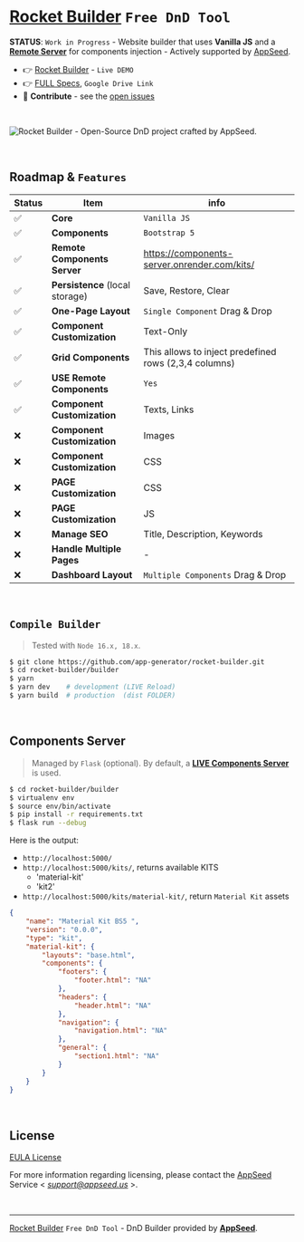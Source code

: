 # [Rocket Builder](https://rocket-builder.onrender.com/) `Free DnD Tool`

**STATUS**: `Work in Progress` - Website builder that uses **Vanilla JS** and a **[Remote Server](https://components-server.onrender.com/kits/)** for components injection - Actively supported by [AppSeed](https://appseed.us/).

- 👉 [Rocket Builder](https://rocket-builder.onrender.com/) - `Live DEMO`
- 👉 [FULL Specs](https://docs.google.com/document/d/1YbmZro0b8ucMGE227xSMzcQGNbWgTaiOKfjgEW9RsWE/edit?usp=sharing), `Google Drive Link`
- 🫶 **Contribute** - see the [open issues](https://github.com/app-generator/rocket-builder/issues)  

<br />

![Rocket Builder - Open-Source DnD project crafted by AppSeed.](https://github.com/app-generator/rocket-builder/assets/51070104/5a6ac9fc-4620-4d2e-8750-e09f99be843e)

<br />

## Roadmap & `Features` 

| Status | Item | info | 
| --- | --- | --- |
| ✅ | **Core** |  `Vanilla JS` |
| ✅ | **Components** | `Bootstrap 5` |
| ✅ | **Remote Components Server** | https://components-server.onrender.com/kits/ |
| ✅ | **Persistence** (local storage) | Save, Restore, Clear |
| ✅ | **One-Page Layout** | `Single Component` Drag & Drop |
| ✅ | **Component Customization** | Text-Only |
| ✅ | **Grid Components** | This allows to inject predefined rows (2,3,4 columns) |
| ✅ | **USE Remote Components** | `Yes` |
| ✅ | **Component Customization** | Texts, Links |
| ❌ | **Component Customization** | Images |
| ❌ | **Component Customization** | CSS |
| ❌ | **PAGE Customization** | CSS |
| ❌ | **PAGE Customization** | JS |
| ❌ | **Manage SEO** | Title, Description, Keywords |
| ❌ | **Handle Multiple Pages** | - |
| ❌ | **Dashboard Layout** | `Multiple Components` Drag & Drop |

<br />

## `Compile Builder`

> Tested with `Node 16.x, 18.x`.
 
```bash
$ git clone https://github.com/app-generator/rocket-builder.git
$ cd rocket-builder/builder
$ yarn
$ yarn dev    # development (LIVE Reload)
$ yarn build  # production  (dist FOLDER)
```

<br />

## Components Server

> Managed by `Flask` (optional). By default, a **[LIVE Components Server](https://components-server.onrender.com/kits/)** is used.

```bash
$ cd rocket-builder/builder
$ virtualenv env
$ source env/bin/activate
$ pip install -r requirements.txt
$ flask run --debug
```

Here is the output:

- `http://localhost:5000/`
- `http://localhost:5000/kits/`, returns available KITS
  - 'material-kit'
  - 'kit2'
- `http://localhost:5000/kits/material-kit/`, return `Material Kit` assets

```json
{
    "name": "Material Kit BS5 ",
    "version": "0.0.0",
    "type": "kit",
    "material-kit": {
        "layouts": "base.html",
        "components": {
            "footers": {
                "footer.html": "NA"
            },
            "headers": {
                "header.html": "NA"
            },
            "navigation": {
                "navigation.html": "NA"
            },
            "general": {
                "section1.html": "NA"
            }
        }
    }
}
```

<br />

## License

[EULA License](./LICENSE.md)

For more information regarding licensing, please contact the [AppSeed](http://appseed.us/) Service < *support@appseed.us* >.

<br />

---
[Rocket Builder](https://rocket-builder.onrender.com/) `Free DnD Tool` - DnD Builder provided by **[AppSeed](https://appseed.us/)**.
